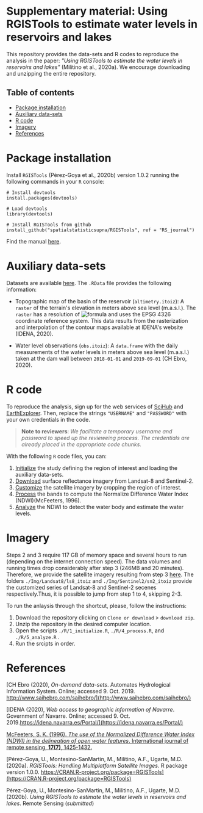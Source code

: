 # Supplementary material: Using RGISTools to estimate water levels in reservoirs and lakes

This repository provides the data-sets and R codes to reproduce the analysis in the paper: 
_"Using RGISTools to estimate the water levels in reservoirs and lakes"_
(Militino et al., 2020a). We encourage downloading and unzipping the entire repository.

## Table of contents

 - [Package installation](#Package-installation)
 - [Auxiliary data-sets](#Auxiliary-data-sets)
 - [R code](#R-code)
 - [Imagery](#Imagery)
 - [References](#References)

# Package installation

Install `RGISTools`  (Pérez-Goya et al., 2020b) version 1.0.2 running the
following commands in your `R` console:

```{r}
# Install devtools
install.packages(devtools)

# Load devtools
library(devtools)

# Install RGISTools from github
install_github("spatialstatisticsupna/RGISTools", ref = "RS_journal")
```

Find the manual [here](https://cran.r-project.org/web/packages/RGISTools/RGISTools.pdf).

# Auxiliary data-sets 

Datasets are available 
[here](https://github.com/mmontesinosanmartin/itoiz_article/tree/master/Data).
The `.RData` file provides the following information:

 - Topographic map of the basin of the reservoir (`altimetry.itoiz`): A
 `raster` of the terrain's elevation in meters above sea level (m.a.s.l.). The
 `raster` has a resolution of 
 ![formula](https://render.githubusercontent.com/render/math?math=10%20%5Ctimes%2010%5C%2Cm%5E%7B2%7D)
 and uses the EPSG 4326 coordinate reference system. This data results from
 the rasterization and interpolation of the contour maps available at IDENA's
 website (IDENA, 2020).
 
 - Water level observations (`obs.itoiz`): A `data.frame` with the daily
 measurements of the water levels in meters above sea level (m.a.s.l.)
 taken at the dam wall between `2018-01-01` and `2019-09-01` (CH Ebro, 2020).

# R code

To reproduce the analysis, sign up for the web services of 
[SciHub](https://scihub.copernicus.eu/dhus/#/self-registration) and
[EarthExplorer](https://ers.cr.usgs.gov/register/). 
Then, replace the strings `"USERNAME"` and `"PASSWORD"` with your
own credentials in the code.

> __Note to reviewers__: _We facilitate a temporary username and password to speed up the revieweing process. The credentials are already placed in the appropriate code chunks._

With the following `R` code files, you can:

 1. [Initialize](https://github.com/mmontesinosanmartin/itoiz_article/blob/master/R/1_initialize.R)
 the study defining the region of interest and loading the auxiliary data-sets.  
 2. [Download](https://github.com/mmontesinosanmartin/itoiz_article/blob/master/R/2_download.R) 
 surface reflectance imagery from Landsat-8 and Sentinel-2.  
 3. [Customize](https://github.com/mmontesinosanmartin/itoiz_article/blob/master/R/3_customize.R) 
 the satellite imagery by cropping the region of interest.  
 4. [Process](https://github.com/mmontesinosanmartin/itoiz_article/blob/master/R/4_process.R) 
 the bands to compute the Normalize Difference Water Index (NDWI)(McFeeters, 1996).  
 5. [Analyze](https://github.com/mmontesinosanmartin/itoiz_article/blob/master/R/5_analyze.R)
 the NDWI to detect the water body and estimate the water levels.  

# Imagery

Steps 2 and 3 require 117 GB of memory space and several hours to run (depending
on the internet connection speed). The data volumes and running times drop
considerably after step 3 (246MB and 20 minutes). Therefore, we provide
the satellite imagery resulting from step 3
[here](https://github.com/mmontesinosanmartin/itoiz_article/blob/master/Imgs).
The folders `./Img/Landsat8/ls8_itoiz` and `./Img/Sentinel2/sn2_itoiz` provide
the customized series of Landsat-8 and Sentinel-2 secenes respectively.Thus,
it is possible to jump from step 1 to 4, skipping 2-3. 

To run the anlaysis through the shortcut, please, follow the instructions:

 1. Download the repository clicking on `Clone or download` > `download zip`.
 2. Unzip the repository in the desired computer location.
 3. Open the scripts `./R/1_initialize.R`, `./R/4_process.R`, and `./R/5_analyze.R` .
 4. Run the srcipts in order.
 
# References

[CH Ebro (2020), _On-demand data-sets_. Automates Hydrological Information System. Online; accessed 9. Oct. 2019. http://www.saihebro.com/saihebro/](http://www.saihebro.com/saihebro/)

[IDENA (2020), _Web access to geographic information of Navarre_. Government of Navarre. Online; accessed 9. Oct. 2019.https://idena.navarra.es/Portal/](https://idena.navarra.es/Portal/)

[McFeeters, S. K. (1996). _The use of the Normalized Difference Water Index (NDWI) in the delineation of open water features_. International journal of remote sensing, __17(7)__, 1425-1432.](https://doi.org/10.1080/01431169608948714)

[Pérez-Goya, U., Montesino-SanMartin, M., Militino, A.F., Ugarte, M.D. (2020a). _RGISTools: Handling Multiplatform Satellite Images_. R package version 1.0.0. https://CRAN.R-project.org/package=RGISTools](https://CRAN.R-project.org/package=RGISTools)

Pérez-Goya, U., Montesino-SanMartin, M., Militino, A.F., Ugarte, M.D. (2020b). _Using RGISTools to estimate the water levels in reservoirs and lakes_. Remote Sensing (_submitted_)